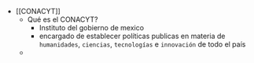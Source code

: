 - [[CONACYT]]
	- Qué es el CONACYT?
		- Instituto del gobierno de mexico
		- encargado de establecer políticas publicas en materia de `humanidades`, `ciencias`, `tecnologías` e `innovación` de todo el país
	-